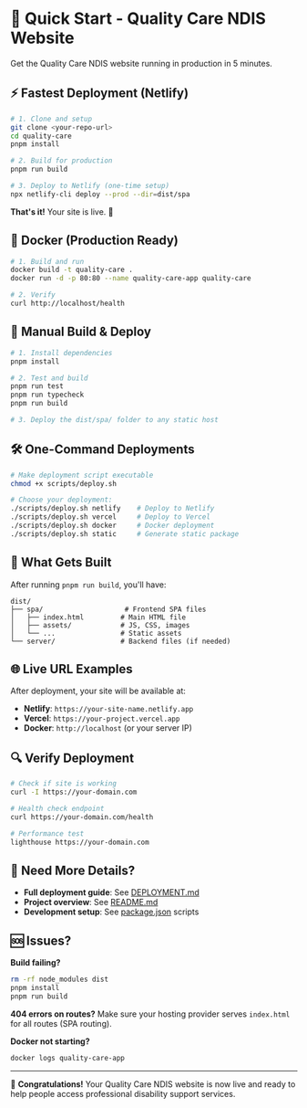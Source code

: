 # 🚀 Quick Start - Quality Care NDIS Website

Get the Quality Care NDIS website running in production in 5 minutes.

## ⚡ Fastest Deployment (Netlify)

```bash
# 1. Clone and setup
git clone <your-repo-url>
cd quality-care
pnpm install

# 2. Build for production
pnpm run build

# 3. Deploy to Netlify (one-time setup)
npx netlify-cli deploy --prod --dir=dist/spa
```

**That's it!** Your site is live. 🎉

## 🐳 Docker (Production Ready)

```bash
# 1. Build and run
docker build -t quality-care .
docker run -d -p 80:80 --name quality-care-app quality-care

# 2. Verify
curl http://localhost/health
```

## 🔧 Manual Build & Deploy

```bash
# 1. Install dependencies
pnpm install

# 2. Test and build
pnpm run test
pnpm run typecheck
pnpm run build

# 3. Deploy the dist/spa/ folder to any static host
```

## 🛠️ One-Command Deployments

```bash
# Make deployment script executable
chmod +x scripts/deploy.sh

# Choose your deployment:
./scripts/deploy.sh netlify    # Deploy to Netlify
./scripts/deploy.sh vercel     # Deploy to Vercel  
./scripts/deploy.sh docker     # Docker deployment
./scripts/deploy.sh static     # Generate static package
```

## 📁 What Gets Built

After running `pnpm run build`, you'll have:

```
dist/
├── spa/                    # Frontend SPA files
│   ├── index.html         # Main HTML file
│   ├── assets/            # JS, CSS, images
│   └── ...                # Static assets
└── server/                # Backend files (if needed)
```

## 🌐 Live URL Examples

After deployment, your site will be available at:
- **Netlify**: `https://your-site-name.netlify.app`
- **Vercel**: `https://your-project.vercel.app`
- **Docker**: `http://localhost` (or your server IP)

## 🔍 Verify Deployment

```bash
# Check if site is working
curl -I https://your-domain.com

# Health check endpoint
curl https://your-domain.com/health

# Performance test
lighthouse https://your-domain.com
```

## 📖 Need More Details?

- **Full deployment guide**: See [DEPLOYMENT.md](./DEPLOYMENT.md)
- **Project overview**: See [README.md](./README.md)
- **Development setup**: See [package.json](./package.json) scripts

## 🆘 Issues?

**Build failing?**
```bash
rm -rf node_modules dist
pnpm install
pnpm run build
```

**404 errors on routes?**
Make sure your hosting provider serves `index.html` for all routes (SPA routing).

**Docker not starting?**
```bash
docker logs quality-care-app
```

---

🎉 **Congratulations!** Your Quality Care NDIS website is now live and ready to help people access professional disability support services.